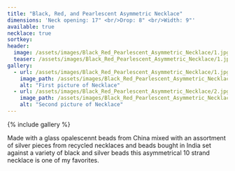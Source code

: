```yaml
---
title: "Black, Red, and Pearlescent Asymmetric Necklace"
dimensions: 'Neck opening: 17" <br/>Drop: 8" <br/>Width: 9"'
available: true
necklace: true
sortkey: 
header:
  image: /assets/images/Black_Red_Pearlescent_Asymmetric_Necklace/1.jpg
  teaser: /assets/images/Black_Red_Pearlescent_Asymmetric_Necklace/1.jpg
gallery:
  - url: /assets/images/Black_Red_Pearlescent_Asymmetric_Necklace/1.jpg
    image_path: /assets/images/Black_Red_Pearlescent_Asymmetric_Necklace/1.jpg
    alt: "First picture of Necklace"
  - url: /assets/images/Black_Red_Pearlescent_Asymmetric_Necklace/2.jpg
    image_path: /assets/images/Black_Red_Pearlescent_Asymmetric_Necklace/2.jpg
    alt: "Second picture of Necklace"
---
```



{% include gallery %}

Made with a glass opalescennt beads from China mixed with an assortment of silver pieces from recycled necklaces and beads bought in India set against a variety of black and silver beads this asymmetrical 10 strand necklace is  one of my favorites.